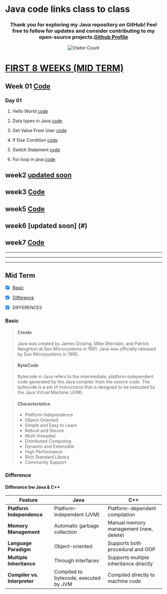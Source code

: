 # Java code links class to class
<div align="center">

### Thank you for exploring my Java repository on GitHub! Feel free to follow for updates and consider contributing to my open-source projects.[Github Profile](https://github.com/mralihx)
 ![Visitor Count](https://profile-counter.glitch.me/mralihx/count.svg)

</div>

# [FIRST 8 WEEKS (MID TERM)](#mid_term)
## Week 01 [Code](https://github.com/mralihx/java_5th/tree/master/01week)
### Day 01

1. Hello World [code](https://www.atsix.online/2023/09/hello-world-in-java.html)

2. Data types in Java [code](#)

3. Get Value From User [code](https://www.atsix.online/2023/09/get-input-from-user-in-java.html)

4. If Else Condition [code](https://www.atsix.online/2023/09/if-else-condition-in-java.html)

5. Switch Statement [code](https://www.atsix.online/2023/09/switch-statement-in-java.html)

6. For loop in java [code](https://www.atsix.online/2023/09/for-loop-in-java.html)


## week2 [updated soon](#)

## week3 [Code](https://github.com/mralihx/java_5th/tree/master/03week)

## week5 [Code](https://github.com/mralihx/java_5th/tree/master/05week)

## week6 [updated soon] (#)

## week7 [Code](https://github.com/mralihx/java_5th/tree/master/07week)

<hr style="height:2px;border-width:0;color:gray;background-color:gray">

<hr style="height:2px;border-width:0;color:gray;background-color:gray">

<hr style="height:2px;border-width:0;color:gray;background-color:gray">

## Mid Term <a name="mid_term"></a>

- [x] [Basic](mbasic)

- [x] [Difference](mdiffer)

- [x] DIFFERENCES

### Basic <a name="mbasic"></a>

>#### Create
>Java was created by James Gosling, Mike Sheridan, and Patrick Naughton at Sun Microsystems in 1991.  Java was officially released by Sun Microsystems in 1995.

>#### ByteCode
>Bytecode in Java refers to the intermediate, platform-independent code generated by the Java compiler from the source code. The bytecode is a set of instructions that is designed to be executed by the Java Virtual Machine (JVM).

>#### Characteristics
>- Platform Independence
>- Object-Oriented
>- Simple and Easy to Learn
>- Robust and Secure
>- Multi-threaded
>- Distributed Computing
>- Dynamic and Extensible
>- High Performance
>- Rich Standard Library
>-  Community Support

### Difference <a name="mdiffer"></a>

#### Differance bw Java & C++

| Feature                     | Java                                  | C++                                      |
|-----------------------------|---------------------------------------|-------------------------------------------|
| **Platform Independence**   | Platform-independent (JVM)            | Platform-dependent compilation            |
| **Memory Management**       | Automatic garbage collection         | Manual memory management (new, delete)     |
| **Language Paradigm**       | Object-oriented                      | Supports both procedural and OOP           |
| **Multiple Inheritance**    | Through interfaces                   | Supports multiple inheritance directly    |
| **Compiler vs. Interpreter**| Compiled to bytecode, executed by JVM | Compiled directly to machine code          |




